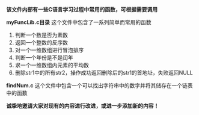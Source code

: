 **该文件内部有一些C语言学习过程中常用的函数，可根据需要调用**

**myFuncLib.c目录**
这个文件中包含了一系列简单而常用的函数
1. 判断一个数是否为素数
2. 返回一个整数的反序数
3. 对一个一维数组进行冒泡排序
4. 判断一个年份是不是闰年
5. 求一个一维数组内元素的平均数
6. 删除str1中的所有str2，操作成功返回删除后的str1的首地址，失败返回NULL

**findNum.c**
这个文件中包含一个可以找出字符串中的数字并将其储存在一个链表中的函数

**诚挚地邀请大家对现有的内容进行改进，或进一步添加新的内容！**
